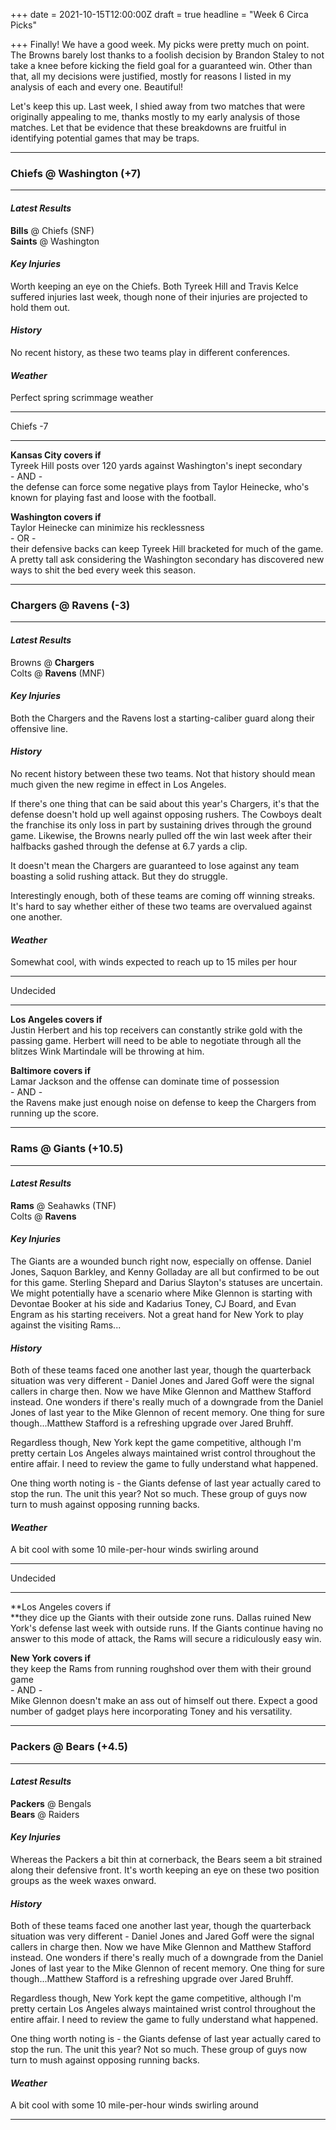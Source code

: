 +++
date = 2021-10-15T12:00:00Z
draft = true
headline = "Week 6 Circa Picks"

+++
Finally! We have a good week. My picks were pretty much on point. The Browns barely lost thanks to a foolish decision by Brandon Staley to not take a knee before kicking the field goal for a guaranteed win. Other than that, all my decisions were justified, mostly for reasons I listed in my analysis of each and every one. Beautiful!

Let's keep this up. Last week, I shied away from two matches that were originally appealing to me, thanks mostly to my early analysis of those matches. Let that be evidence that these breakdowns are fruitful in identifying potential games that may be traps.

***

### Chiefs @ Washington (+7)

***

#### _Latest Results_

**Bills** @ Chiefs (SNF)  
**Saints** @ Washington

#### _Key Injuries_

Worth keeping an eye on the Chiefs. Both Tyreek Hill and Travis Kelce suffered injuries last week, though none of their injuries are projected to hold them out.

#### _History_

No recent history, as these two teams play in different conferences.

#### _Weather_

Perfect spring scrimmage weather

***

Chiefs -7

***

**Kansas City covers if**  
Tyreek Hill posts over 120 yards against Washington's inept secondary  
\- AND -  
the defense can force some negative plays from Taylor Heinecke, who's known for playing fast and loose with the football.

**Washington covers if**  
Taylor Heinecke can minimize his recklessness  
\- OR -  
their defensive backs can keep Tyreek Hill bracketed for much of the game. A pretty tall ask considering the Washington secondary has discovered new ways to shit the bed every week this season.

***

### Chargers @ Ravens (-3)

***

#### _Latest Results_

Browns @ **Chargers**  
Colts @ **Ravens** (MNF)

#### _Key Injuries_

Both the Chargers and the Ravens lost a starting-caliber guard along their offensive line.

#### _History_

No recent history between these two teams. Not that history should mean much given the new regime in effect in Los Angeles.

If there's one thing that can be said about this year's Chargers, it's that the defense doesn't hold up well against opposing rushers. The Cowboys dealt the franchise its only loss in part by sustaining drives through the ground game. Likewise, the Browns nearly pulled off the win last week after their halfbacks gashed through the defense at 6.7 yards a clip.

It doesn't mean the Chargers are guaranteed to lose against any team boasting a solid rushing attack. But they do struggle.

Interestingly enough, both of these teams are coming off winning streaks. It's hard to say whether either of these two teams are overvalued against one another.

#### _Weather_

Somewhat cool, with winds expected to reach up to 15 miles per hour

***

Undecided

***

**Los Angeles covers if**  
Justin Herbert and his top receivers can constantly strike gold with the passing game. Herbert will need to be able to negotiate through all the blitzes Wink Martindale will be throwing at him.

**Baltimore covers if**  
Lamar Jackson and the offense can dominate time of possession  
\- AND -  
the Ravens make just enough noise on defense to keep the Chargers from running up the score.

***

### Rams @ Giants (+10.5)

***

#### _Latest Results_

**Rams** @ Seahawks (TNF)  
Colts @ **Ravens**

#### _Key Injuries_

The Giants are a wounded bunch right now, especially on offense. Daniel Jones, Saquon Barkley, and Kenny Golladay are all but confirmed to be out for this game. Sterling Shepard and Darius Slayton's statuses are uncertain. We might potentially have a scenario where Mike Glennon is starting with Devontae Booker at his side and Kadarius Toney, CJ Board, and Evan Engram as his starting receivers. Not a great hand for New York to play against the visiting Rams...

#### _History_

Both of these teams faced one another last year, though the quarterback situation was very different - Daniel Jones and Jared Goff were the signal callers in charge then. Now we have Mike Glennon and Matthew Stafford instead. One wonders if there's really much of a downgrade from the Daniel Jones of last year to the Mike Glennon of recent memory. One thing for sure though...Matthew Stafford is a refreshing upgrade over Jared Bruhff.

Regardless though, New York kept the game competitive, although I'm pretty certain Los Angeles always maintained wrist control throughout the entire affair. I need to review the game to fully understand what happened.

One thing worth noting is - the Giants defense of last year actually cared to stop the run. The unit this year? Not so much. These group of guys now turn to mush against opposing running backs.

#### _Weather_

A bit cool with some 10 mile-per-hour winds swirling around

***

Undecided

***

**Los Angeles covers if  
**they dice up the Giants with their outside zone runs. Dallas ruined New York's defense last week with outside runs. If the Giants continue having no answer to this mode of attack, the Rams will secure a ridiculously easy win.

**New York covers if**  
they keep the Rams from running roughshod over them with their ground game  
\- AND -  
Mike Glennon doesn't make an ass out of himself out there. Expect a good number of gadget plays here incorporating Toney and his versatility.  

***

### Packers @ Bears (+4.5)

***

#### _Latest Results_

**Packers** @ Bengals  
**Bears** @ Raiders

#### _Key Injuries_

Whereas the Packers a bit thin at cornerback, the Bears seem a bit strained along their defensive front. It's worth keeping an eye on these two position groups as the week waxes onward.

#### _History_

Both of these teams faced one another last year, though the quarterback situation was very different - Daniel Jones and Jared Goff were the signal callers in charge then. Now we have Mike Glennon and Matthew Stafford instead. One wonders if there's really much of a downgrade from the Daniel Jones of last year to the Mike Glennon of recent memory. One thing for sure though...Matthew Stafford is a refreshing upgrade over Jared Bruhff.

Regardless though, New York kept the game competitive, although I'm pretty certain Los Angeles always maintained wrist control throughout the entire affair. I need to review the game to fully understand what happened.

One thing worth noting is - the Giants defense of last year actually cared to stop the run. The unit this year? Not so much. These group of guys now turn to mush against opposing running backs.

#### _Weather_

A bit cool with some 10 mile-per-hour winds swirling around

***